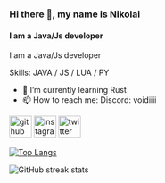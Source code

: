 ### Hi there 👋, my name is Nikolai
#### I am a Java/Js developer 
I am a Java/Js developer


Skills: JAVA / JS / LUA / PY

- 🌱 I’m currently learning Rust 
- 📫 How to reach me: Discord: voidiiii 


[<img src='https://cdn.jsdelivr.net/npm/simple-icons@3.0.1/icons/github.svg' alt='github' height='40'>](https://github.com/void6670)  [<img src='https://cdn.jsdelivr.net/npm/simple-icons@3.0.1/icons/instagram.svg' alt='instagram' height='40'>](https://www.instagram.com/void6670/)  [<img src='https://cdn.jsdelivr.net/npm/simple-icons@3.0.1/icons/twitter.svg' alt='twitter' height='40'>](https://twitter.com/void6670)  

[![Top Langs](https://github-readme-stats.vercel.app/api/top-langs/?username=void6670)](https://github.com/anuraghazra/github-readme-stats)

![GitHub streak stats](https://streak-stats.demolab.com/?user=void6670)  

